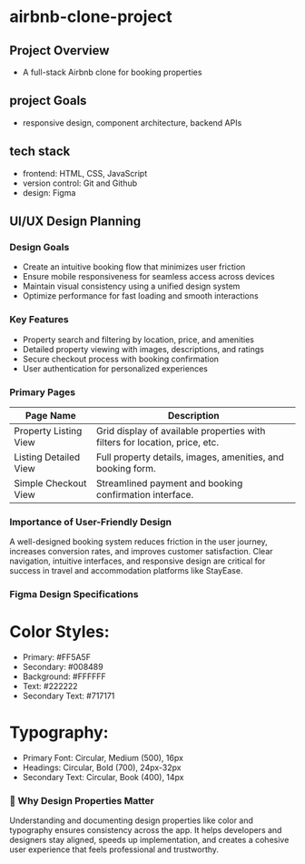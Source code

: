 # airbnb-clone-project
 
 ## Project Overview
 - A full-stack Airbnb clone for booking properties
 ## project Goals
 - responsive design, component architecture, backend APIs
 ## tech stack
 - frontend: HTML, CSS, JavaScript
 - version control: Git and Github
 - design: Figma 

## UI/UX Design Planning

###  Design Goals
- Create an intuitive booking flow that minimizes user friction
- Ensure mobile responsiveness for seamless access across devices
- Maintain visual consistency using a unified design system
- Optimize performance for fast loading and smooth interactions

###  Key Features
- Property search and filtering by location, price, and amenities
- Detailed property viewing with images, descriptions, and ratings
- Secure checkout process with booking confirmation
- User authentication for personalized experiences

###  Primary Pages

| Page Name              | Description                                                                 |
|------------------------|-----------------------------------------------------------------------------|
| Property Listing View  | Grid display of available properties with filters for location, price, etc. |
| Listing Detailed View  | Full property details, images, amenities, and booking form.                 |
| Simple Checkout View   | Streamlined payment and booking confirmation interface.                     |

###  Importance of User-Friendly Design
A well-designed booking system reduces friction in the user journey, increases conversion rates, and improves customer satisfaction. Clear navigation, intuitive interfaces, and responsive design are critical for success in travel and accommodation platforms like StayEase.

### Figma Design Specifications
 # Color Styles:

 - Primary: #FF5A5F
 - Secondary: #008489
 - Background: #FFFFFF
 - Text: #222222
 - Secondary Text: #717171
 # Typography:

 - Primary Font: Circular, Medium (500), 16px
 - Headings: Circular, Bold (700), 24px-32px
 - Secondary Text: Circular, Book (400), 14px

### 🎨 Why Design Properties Matter
Understanding and documenting design properties like color and typography ensures consistency across the app. It helps developers and designers stay aligned, speeds up implementation, and creates a cohesive user experience that feels professional and trustworthy.
